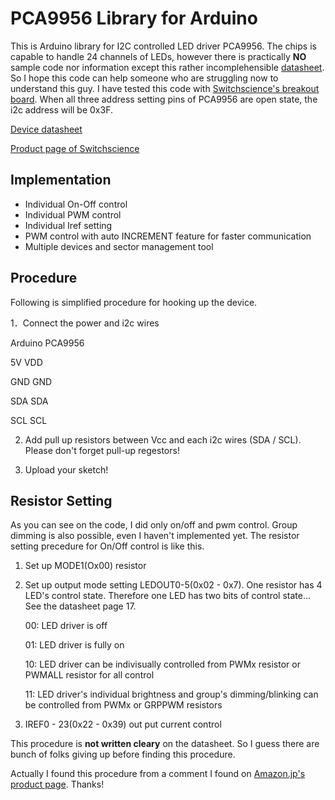 # PCA9956 Library for Arduino
This is Arduino library for I2C controlled LED driver PCA9956. The chips is capable to handle 24 channels of LEDs, however there is practically **NO** sample code nor information except this rather incomplehensible [datasheet](https://www.nxp.com/docs/en/data-sheet/PCA9956B.pdf). So I hope this code can help someone who are struggling now to understand this guy. I have tested this code with [Switchscience's breakout board](https://www.switch-science.com/catalog/2677/). When all three address setting pins of PCA9956 are open state, the i2c address will be 0x3F. 


[Device datasheet](https://www.switch-science.com/catalog/2677/)

[Product page of Switchscience](https://www.switch-science.com/catalog/2677/)


## Implementation
- Individual On-Off control
- Individual PWM control
- Individual Iref setting
- PWM control with auto INCREMENT feature for faster communication
- Multiple devices and sector management tool

## Procedure

Following is simplified procedure for hooking up the device.

1．Connect the power and i2c wires
   
Arduino   PCA9956
  
5V        VDD
  
GND       GND
  
SDA       SDA
  
SCL       SCL

2. Add pull up resistors between Vcc and each i2c wires (SDA / SCL). Please don't forget pull-up regestors!

3. Upload your sketch!


## Resistor Setting

As you can see on the code, I did only on/off and pwm control. Group dimming is also possible, even I haven't implemented yet. The resistor setting precedure for On/Off control is like this.

1. Set up MODE1(Ox00) resistor
   
2. Set up output mode setting LEDOUT0-5(0x02 - 0x7). One resistor has 4 LED's control state. Therefore one LED has two bits of control state... See the datasheet page 17. 
   
    00: LED driver is off
    
    01: LED driver is fully on
    
    10: LED driver can be indivisually controlled from PWMx resistor or PWMALL resistor for all control
        
    11: LED driver's individual brightness and group's dimming/blinking can be controlled from PWMx or GRPPWM resistors
    
3. IREF0 - 23(0x22 - 0x39) out put current control

This procedure is **not written cleary** on the datasheet. So I guess there are bunch of folks giving up before finding this procedure.

Actually I found this procedure from a comment I found on [Amazon.jp's product page](https://www.amazon.co.jp/gp/aw/reviews/B01FJHF760). Thanks! 
